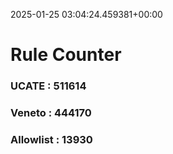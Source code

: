 2025-01-25 03:04:24.459381+00:00
# Rule Counter 
 ### UCATE : 511614

 ### Veneto : 444170

 ### Allowlist : 13930